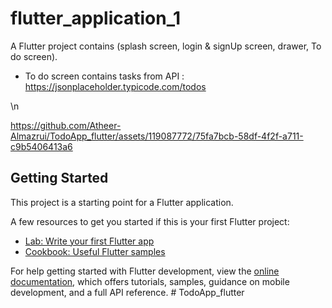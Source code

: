 # flutter_application_1

A Flutter project contains (splash screen, login & signUp screen, drawer, To do screen).
 * To do screen contains tasks from API : https://jsonplaceholder.typicode.com/todos


\n

https://github.com/Atheer-Almazrui/TodoApp_flutter/assets/119087772/75fa7bcb-58df-4f2f-a711-c9b5406413a6






## Getting Started

This project is a starting point for a Flutter application.

A few resources to get you started if this is your first Flutter project:

- [Lab: Write your first Flutter app](https://docs.flutter.dev/get-started/codelab)
- [Cookbook: Useful Flutter samples](https://docs.flutter.dev/cookbook)

For help getting started with Flutter development, view the
[online documentation](https://docs.flutter.dev/), which offers tutorials,
samples, guidance on mobile development, and a full API reference.
#   T o d o A p p _ f l u t t e r 
 
 
